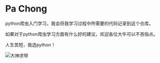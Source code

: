 # Pa Chong
python爬虫入门学习，我会将我学习过程中所需要的代码记录到这个仓库。

如果对于python爬虫学习方面有什么好的建议，欢迎各位大牛可以不吝指点。

人生苦短，我选python！

![大神求带](https://i.loli.net/2020/03/27/bdtZGue3OpPzsxR.gif)

